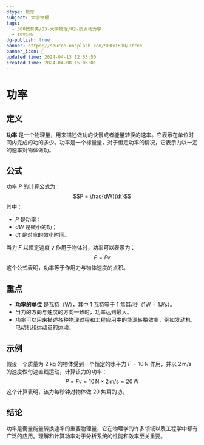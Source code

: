 ```yaml
---
dtype: 概念
subject: 大学物理
tags:
  - 300教育类/03-大学物理/02-质点动力学
  - review
dg-publish: true
banner: https://source.unsplash.com/900x1600/?tree
banner_icon: 🧠
updated time: 2024-04-13 12:53:50
created time: 2024-04-08 15:06:01
---
```

# 功率

## 定义
**功率** 是一个物理量，用来描述做功的快慢或者能量转换的速率。它表示在单位时间内完成的功的多少。功率是一个标量量，对于恒定功率的情况，它表示力以一定的速率对物体做功。

## 公式
功率 $P$ 的计算公式为：
$$P = \frac{dW}{dt}$$
其中：
- $P$ 是功率；
- $dW$ 是微小的功；
- $dt$ 是对应的微小时间。

当力 $F$ 以恒定速度 $v$ 作用于物体时，功率可以表示为：
$$P = Fv$$
这个公式表明，功率等于作用力与物体速度的点积。

## 重点
- **功率的单位** 是瓦特（W），其中 1 瓦特等于 1 焦耳/秒（$1 \text{W} = 1 \text{J/s}$）。
- 当力的方向与速度的方向一致时，功率达到最大。
- 功率可以用来描述各种物理过程和工程应用中的能源转换效率，例如发动机、电动机和运动员的运动。

## 示例
假设一个质量为 2 kg 的物体受到一个恒定的水平力 $F = 10 \, \text{N}$ 作用，并以 $2 \, \text{m/s}$ 的速度做匀速直线运动，计算该力的功率：
$$P = Fv = 10 \, \text{N} \times 2 \, \text{m/s} = 20 \, \text{W}$$
这个计算表明，该力每秒钟对物体做 20 焦耳的功。

## 结论
功率是衡量能量转换速率的重要物理量，它在物理学的许多领域以及工程学中都有广泛的应用。理解和计算功率对于分析系统的性能和效率至关重要。

